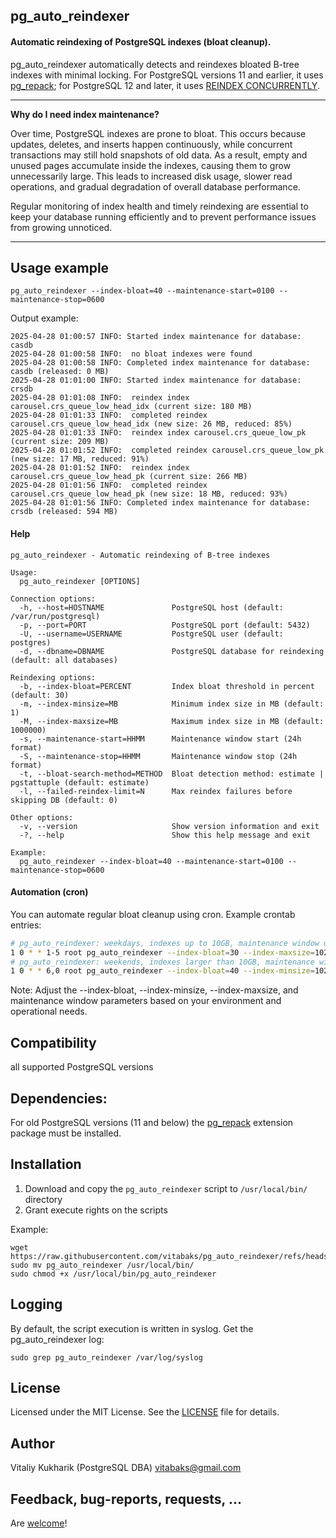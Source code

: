 ## pg_auto_reindexer

#### Automatic reindexing of PostgreSQL indexes (bloat cleanup).

pg_auto_reindexer automatically detects and reindexes bloated B-tree indexes with minimal locking. For PostgreSQL versions 11 and earlier, it uses [pg_repack](https://github.com/reorg/pg_repack); for PostgreSQL 12 and later, it uses [REINDEX CONCURRENTLY](https://www.postgresql.org/docs/current/sql-reindex.html#SQL-REINDEX-CONCURRENTLY).

---
**Why do I need index maintenance?**

Over time, PostgreSQL indexes are prone to bloat. This occurs because updates, deletes, and inserts happen continuously, while concurrent transactions may still hold snapshots of old data. As a result, empty and unused pages accumulate inside the indexes, causing them to grow unnecessarily large. This leads to increased disk usage, slower read operations, and gradual degradation of overall database performance.

Regular monitoring of index health and timely reindexing are essential to keep your database running efficiently and to prevent performance issues from growing unnoticed.

---

## Usage example

```
pg_auto_reindexer --index-bloat=40 --maintenance-start=0100 --maintenance-stop=0600
```

Output example:

```
2025-04-28 01:00:57 INFO: Started index maintenance for database: casdb
2025-04-28 01:00:58 INFO:  no bloat indexes were found
2025-04-28 01:00:58 INFO: Completed index maintenance for database: casdb (released: 0 MB)
2025-04-28 01:01:00 INFO: Started index maintenance for database: crsdb
2025-04-28 01:01:08 INFO:  reindex index carousel.crs_queue_low_head_idx (current size: 180 MB)
2025-04-28 01:01:33 INFO:  completed reindex carousel.crs_queue_low_head_idx (new size: 26 MB, reduced: 85%)
2025-04-28 01:01:33 INFO:  reindex index carousel.crs_queue_low_pk (current size: 209 MB)
2025-04-28 01:01:52 INFO:  completed reindex carousel.crs_queue_low_pk (new size: 17 MB, reduced: 91%)
2025-04-28 01:01:52 INFO:  reindex index carousel.crs_queue_low_head_pk (current size: 266 MB)
2025-04-28 01:01:56 INFO:  completed reindex carousel.crs_queue_low_head_pk (new size: 18 MB, reduced: 93%)
2025-04-28 01:01:56 INFO: Completed index maintenance for database: crsdb (released: 594 MB)
```

#### Help
```
pg_auto_reindexer - Automatic reindexing of B-tree indexes

Usage:
  pg_auto_reindexer [OPTIONS]

Connection options:
  -h, --host=HOSTNAME               PostgreSQL host (default: /var/run/postgresql)
  -p, --port=PORT                   PostgreSQL port (default: 5432)
  -U, --username=USERNAME           PostgreSQL user (default: postgres)
  -d, --dbname=DBNAME               PostgreSQL database for reindexing (default: all databases)

Reindexing options:
  -b, --index-bloat=PERCENT         Index bloat threshold in percent (default: 30)
  -m, --index-minsize=MB            Minimum index size in MB (default: 1)
  -M, --index-maxsize=MB            Maximum index size in MB (default: 1000000)
  -s, --maintenance-start=HHMM      Maintenance window start (24h format)
  -S, --maintenance-stop=HHMM       Maintenance window stop (24h format)
  -t, --bloat-search-method=METHOD  Bloat detection method: estimate | pgstattuple (default: estimate)
  -l, --failed-reindex-limit=N      Max reindex failures before skipping DB (default: 0)

Other options:
  -v, --version                     Show version information and exit
  -?, --help                        Show this help message and exit

Example:
  pg_auto_reindexer --index-bloat=40 --maintenance-start=0100 --maintenance-stop=0600
```

#### Automation (cron)

You can automate regular bloat cleanup using cron. Example crontab entries:
```bash
# pg_auto_reindexer: weekdays, indexes up to 10GB, maintenance window until 6 AM
1 0 * * 1-5 root pg_auto_reindexer --index-bloat=30 --index-maxsize=10240 --maintenance-start=0000 --maintenance-stop=0600
# pg_auto_reindexer: weekends, indexes larger than 10GB, maintenance window all day
1 0 * * 6,0 root pg_auto_reindexer --index-bloat=40 --index-minsize=10240 --maintenance-start=0000 --maintenance-stop=2359
```

Note: Adjust the --index-bloat, --index-minsize, --index-maxsize, and maintenance window parameters based on your environment and operational needs.

## Compatibility
all supported PostgreSQL versions

## Dependencies:

For old PostgreSQL versions (11 and below) the [pg_repack](https://github.com/reorg/pg_repack) extension package must be installed.

## Installation
1. Download and copy the `pg_auto_reindexer` script to `/usr/local/bin/` directory
2. Grant execute rights on the scripts

Example:
```
wget https://raw.githubusercontent.com/vitabaks/pg_auto_reindexer/refs/heads/main/pg_auto_reindexer
sudo mv pg_auto_reindexer /usr/local/bin/
sudo chmod +x /usr/local/bin/pg_auto_reindexer
```

## Logging
By default, the script execution is written in syslog. Get the pg_auto_reindexer log:
```
sudo grep pg_auto_reindexer /var/log/syslog
```

## License
Licensed under the MIT License. See the [LICENSE](./LICENSE) file for details.

## Author
Vitaliy Kukharik (PostgreSQL DBA) vitabaks@gmail.com

## Feedback, bug-reports, requests, ...
Are [welcome](https://github.com/vitabaks/pg_auto_reindexer/issues)!
